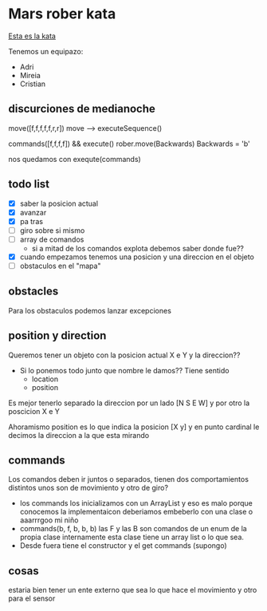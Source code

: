 # Mars rober kata

[Esta es la kata][link]

Tenemos un equipazo:

- Adri
- Mireia
- Cristian

[link]:http://kata-log.rocks/mars-rover-kata

## discurciones de medianoche
move([f,f,f,f,f,r,r])
move --> executeSequence()

commands([f,f,f,f]) && execute()
rober.move(Backwards) Backwards = 'b'

nos quedamos con exequte(commands)

## todo list

- [X] saber la posicion actual
- [X] avanzar
- [X] pa tras
- [ ] giro sobre si mismo
- [ ] array de comandos
    - si a mitad de los comandos explota debemos saber donde fue??
- [X] cuando empezamos tenemos una posicion y una direccion en el objeto
- [ ] obstaculos en el "mapa"

## obstacles

Para los obstaculos podemos lanzar excepciones

## position y direction

Queremos tener un objeto con la posicion actual X e Y y la direccion??
- Si lo ponemos todo junto que nombre le damos?? Tiene sentido 
    - location
    - position
        
Es mejor tenerlo separado la direccion por un lado [N S E W] y por otro la poscicion X e Y

Ahoramismo position es lo que indica la posicion [X y] y en punto cardinal le decimos la direccion a la que esta mirando


## commands

Los comandos deben ir juntos o separados, tienen dos comportamientos distintos unos son de movimiento y otro de giro?

  - los commands los inicializamos con un ArrayList y eso es malo porque conocemos la implementaicon deberiamos embeberlo con una clase o aaarrrgoo mi niño
  - commands(b, f, b, b, b) las F y las B son comandos de un enum de la propia clase internamente esta clase tiene un array list o lo que sea.
  - Desde fuera tiene el constructor y el get commands (supongo)

## cosas

estaria bien tener un ente externo que sea lo que hace el movimiento y otro para el sensor